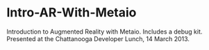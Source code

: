 Intro-AR-With-Metaio
====================

Introduction to Augmented Reality with Metaio. Includes a debug kit. Presented at the Chattanooga Developer Lunch, 14 March 2013.
